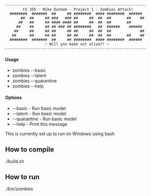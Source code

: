 ```
----------------------------------------------------------------
        CS 355 - Mike Dunhem - Project 1 - Zombies Attack!
  ########  #######  ##     ## ########  #### ########  ######
       ##  ##     ## ###   ### ##     ##  ##  ##       ##    ##
      ##   ##     ## #### #### ##     ##  ##  ##       ##
     ##    ##     ## ## ### ## ########   ##  ######    ######
    ##     ##     ## ##     ## ##     ##  ##  ##             ##
   ##      ##     ## ##     ## ##     ##  ##  ##       ##    ##
  ########  #######  ##     ## ########  #### ########  ######
                  ~ Will you make out alive?! ~
----------------------------------------------------------------
```

#### Usage
- zombies --basic
- zombies --latent
- zombies --quarantine
- zombies --help

#### Options
- --basic       -     Run basic model
- --latent      -     Run basic model
- --quarantine  -     Run basic model
- --help        -     Print this message


This is currently set up to run on Windows using bash

## How to compile ##
./build.sh

## How to run ##
./bin/zombies
